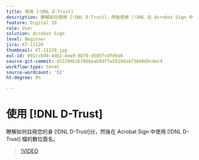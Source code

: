 ```yaml
---
title: 使用 [!DNL D-Trust]
description: 瞭解如何使用 [!DNL D-Trust]，然後使用 [!DNL 在 Acrobat Sign 中的檔上使用 D-Trust] 數位簽名
feature: Digital ID
role: User
solution: Acrobat Sign
level: Beginner
jira: KT-11120
thumbnail: KT-11120.jpg
exl-id: 091ccb98-4db2-4ea9-8bf0-d585fcdfd9a0
source-git-commit: 452299b2b786beab9df7a5019da4f3840d9cdec9
workflow-type: tm+mt
source-wordcount: '52'
ht-degree: 0%

---
```


# 使用 [!DNL D-Trust]

瞭解如何註冊您的身 [!DNL D-Trust]分，然後在 Acrobat Sign 中使用 [!DNL D-Trust] 檔的數位簽名。

>[!VIDEO](https://video.tv.adobe.com/v/3449155?quality=12&learn=on&hidetitle=true&captions=chi_hant)
